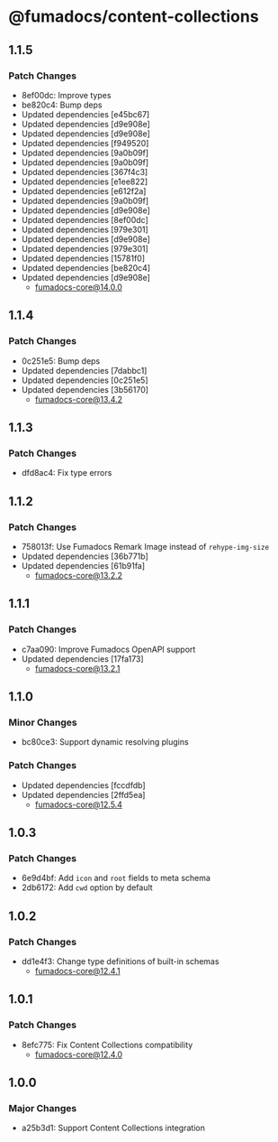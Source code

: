 # @fumadocs/content-collections

## 1.1.5

### Patch Changes

- 8ef00dc: Improve types
- be820c4: Bump deps
- Updated dependencies [e45bc67]
- Updated dependencies [d9e908e]
- Updated dependencies [d9e908e]
- Updated dependencies [f949520]
- Updated dependencies [9a0b09f]
- Updated dependencies [9a0b09f]
- Updated dependencies [367f4c3]
- Updated dependencies [e1ee822]
- Updated dependencies [e612f2a]
- Updated dependencies [9a0b09f]
- Updated dependencies [d9e908e]
- Updated dependencies [8ef00dc]
- Updated dependencies [979e301]
- Updated dependencies [d9e908e]
- Updated dependencies [979e301]
- Updated dependencies [15781f0]
- Updated dependencies [be820c4]
- Updated dependencies [d9e908e]
  - fumadocs-core@14.0.0

## 1.1.4

### Patch Changes

- 0c251e5: Bump deps
- Updated dependencies [7dabbc1]
- Updated dependencies [0c251e5]
- Updated dependencies [3b56170]
  - fumadocs-core@13.4.2

## 1.1.3

### Patch Changes

- dfd8ac4: Fix type errors

## 1.1.2

### Patch Changes

- 758013f: Use Fumadocs Remark Image instead of `rehype-img-size`
- Updated dependencies [36b771b]
- Updated dependencies [61b91fa]
  - fumadocs-core@13.2.2

## 1.1.1

### Patch Changes

- c7aa090: Improve Fumadocs OpenAPI support
- Updated dependencies [17fa173]
  - fumadocs-core@13.2.1

## 1.1.0

### Minor Changes

- bc80ce3: Support dynamic resolving plugins

### Patch Changes

- Updated dependencies [fccdfdb]
- Updated dependencies [2ffd5ea]
  - fumadocs-core@12.5.4

## 1.0.3

### Patch Changes

- 6e9d4bf: Add `icon` and `root` fields to meta schema
- 2db6172: Add `cwd` option by default

## 1.0.2

### Patch Changes

- dd1e4f3: Change type definitions of built-in schemas
  - fumadocs-core@12.4.1

## 1.0.1

### Patch Changes

- 8efc775: Fix Content Collections compatibility
  - fumadocs-core@12.4.0

## 1.0.0

### Major Changes

- a25b3d1: Support Content Collections integration
